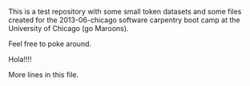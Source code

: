 This is a test repository with some small token datasets and some files created for the 2013-06-chicago software carpentry boot camp at the University of Chicago (go Maroons).

Feel free to poke around.

Hola!!!!

More lines in this file.

